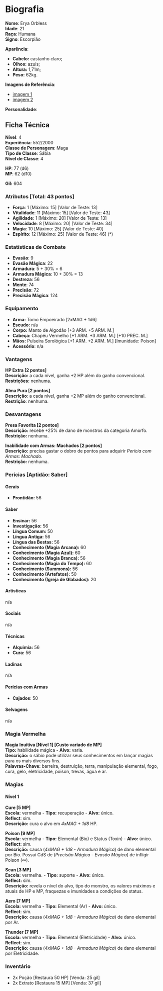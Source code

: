# Biografia

**Nome**: Erya Orbless  
**Idade**: 21  
**Raça**: Humana  
**Signo**: Escorpião  

**Aparência**:

* **Cabelo:** castanho claro;
* **Olhos:** azuis;
* **Altura:** 1,71m;
* **Peso:** 62kg.

**Imagens de Referência**:  

* [imagem 1](<http://67.media.tumblr.com/16cddab4f0cea669791aec516aa19e4f/tumblr_o8oug5nMbV1r8x55lo1_1280.png>)
* [imagem 2](<http://gallery.abyssalchronicles.com/albums/userpics/10002/002~55.jpg>)

**Personalidade**:  

## Ficha Técnica

**Nível**: 4  
**Experiência**: 552/2000  
**Classe de Personagem**: Maga  
**Tipo de Classe**: Sábia  
**Nível de Classe**: 4  

**HP**: 77 (d6)  
**MP**: 62 (d10)  

**Gil:** 604  

### Atributos [Total: 43 pontos]

* **Força**: 1 [Máximo: 15] [Valor de Teste: 13]  
* **Vitalidade**: 11 [Máximo: 15] [Valor de Teste: 43]  
* **Agilidade**: 1 [Máximo: 20] [Valor de Teste: 13]  
* **Velocidade**: 8 [Máximo: 20] [Valor de Teste: 34]  
* **Magia**: 10 [Máximo: 25] [Valor de Teste: 40]  
* **Espírito**: 12 [Máximo: 25] [Valor de Teste: 46]  (*)

### Estatísticas de Combate

* **Evasão**: 9
* **Evasão Mágica**: 22
* **Armadura**: 5 + 30% = 6
* **Armadura Mágica**: 10 + 30% = 13
* **Destreza**: 56
* **Mente**: 74
* **Precisão**: 72
* **Precisão Mágica**: 124

### Equipamento

* **Arma:** Tomo Empoeirado [2xMAG + 1d6]
* **Escudo:** n/a
* **Corpo:** Manto de Algodão [+3 ARM. +5 ARM. M.]
* **Cabeça:** Chapéu Vermelho [+1 ARM. +3 ARM. M.] [+10 PREC. M.]
* **Mãos:** Pulseira Sorológica [+1 ARM. +2 ARM. M.] [Imunidade: Poison]
* **Acessório**: n/a

### Vantagens

**HP Extra [2 pontos]**  
**Descrição:** a cada nível, ganha +2 HP além do ganho convencional.  
**Restrições:** nenhuma.  

**Alma Pura [2 pontos]**  
**Descrição**: a cada nível, ganha +2 MP além do ganho convencional.  
**Restrição**: nenhuma.

### Desvantagens

**Presa Favorita [2 pontos]**  
**Descrição:** recebe +25% de dano de monstros da categoria Amorfo.  
**Restrição:** nenhuma.  

**Inabilidade com Armas: Machados [2 pontos]**  
**Descrição:** precisa gastar o dobro de pontos para adquirir *Perícia com Armas: Machado*.  
**Restrição:** nenhuma.  

### Perícias [Aptidão: Saber]

#### Gerais

* **Prontidão:** 56

#### Saber

* **Ensinar:** 56
* **Investigação:** 56
* **Língua Comum:** 50
* **Língua Antiga:** 56
* **Língua das Bestas:** 56
* **Conhecimento (Magia Arcana):** 60
* **Conhecimento (Magia Azul):** 60
* **Conhecimento (Magia Branca):** 56
* **Conhecimento (Magia do Tempo):** 60
* **Conhecimento (Summons):** 56
* **Conhecimento (Artefatos):** 50
* **Conhecimento (Igreja de Glabados):** 20

#### Artísticas

n/a

#### Sociais

n/a

#### Técnicas

* **Alquimia:** 56
* **Cura:** 56

#### Ladinas

n/a

#### Perícias com Armas

* **Cajados**: 50

#### Selvagens

n/a

### Magia Vermelha

**Magia Inuitiva [Nível 1] [Custo variado de MP]**  
**Tipo:** habilidade mágica - **Alvo:** varia.  
**Descrição:** o sábio pode utilizar seus conhecimentos em lançar magias para os mais diversos fins.  
**Palavras-Chave:** barreira, destruição, terra, manipulação elemental, fogo, cura, gelo, eletricidade, poison, trevas, água e ar.  

### Magias

#### Nível 1

**Cure [5 MP]**  
**Escola:** vermelha - **Tipo:** recuperação - **Alvo:** único.  
**Reflect**: sim.  
**Descrição:** cura o alvo em *4xMAG + 1d8* HP.

**Poison [9 MP]**  
**Escola:** vermelha - **Tipo:** Elemental (Bio) e Status (Toxin) - **Alvo:** único.  
**Reflect**: sim.  
**Descrição:** causa (*4xMAG + 1d8 - Armadura Mágica*) de dano elemental por Bio. Possui CdS de (*Precisão Mágica - Evasão Mágica*) de infligir Poison (∞).  

**Scan [3 MP]**  
**Escola:** vermelha. - **Tipo:** suporte - **Alvo:** único.  
**Reflect:** sim.  
**Descrição:** revela o nível do alvo, tipo do monstro, os valores máximos e atuais de HP e MP, fraquezas e imunidades a condições de status.  

**Aero [7 MP]**  
**Escola:** vermelha - **Tipo:** Elemental (Ar) - **Alvo:** único.  
**Reflect**: sim.  
**Descrição:** causa (*4xMAG + 1d8 - Armadura Mágica*) de dano elemental por Ar.  

**Thunder [7 MP]**  
**Escola:** vermelha - **Tipo:** Elemental (Eletricidade) - **Alvo:** único.  
**Reflect**: sim.  
**Descrição:** causa (*4xMAG + 1d8 - Armadura Mágica*) de dano elemental por Eletricidade.  

### Inventário  

* 2x Poção [Restaura 50 HP] [Venda: 25 gil]
* 2x Extrato [Restaura 15 MP] [Venda: 37 gil]